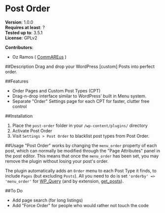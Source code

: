 # Post Order

**Version**: 1.0.0  
**Requires at least**: ?  
**Tested up to**: 3.5.1  
**License**: GPLv2  

**Contributors**:  
* Oz Ramos ( [CommAREus](http://commareus.com) )

##Description
Drag and drop your WordPress [custom] Posts into perfect order.

##Features
* Order Pages and Custom Post Types (CPT)
* Drag-n-drop interface similar to WordPress' built in Menu system.
* Separate "Order" Settings page for each CPT for faster, clutter free control 

##Installation
1. Place the `post-order` folder in your `/wp-content/plugins/` directory
2. Activate Post Order
3. Visit `Settings > Post Order` to blacklist post types from Post Order.

##Usage
"Post Order" works by changing the `menu_order` property of each post, which can normally be modified through the "Page Attributes" panel in the post editor. This means that once the `menu_order` has been set, you may remove the plugin without losing your post's order.

The plugin automatically adds an `Order` menu to each Post Type it finds, to include `Pages` (but excluding `Posts`). All you need to do is set `'orderby' => 'menu_order'` for [WP_Query](http://codex.wordpress.org/Class_Reference/WP_Query) (and by extension, [get_posts](http://codex.wordpress.org/Template_Tags/get_posts)).

##To Do
* Add page search (for long listings)
* Add "Force Order" for people who would rather not touch the code
